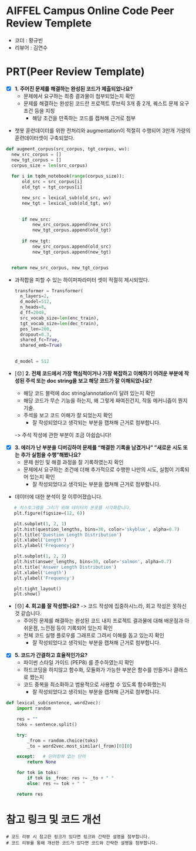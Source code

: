 # AIFFEL Campus Online Code Peer Review Templete
- 코더 : 황규빈
- 리뷰어 : 김연수


# PRT(Peer Review Template)
- [X]  **1. 주어진 문제를 해결하는 완성된 코드가 제출되었나요?**
    - 문제에서 요구하는 최종 결과물이 첨부되었는지 확인
    - 문제를 해결하는 완성된 코드란 프로젝트 루브릭 3개 중 2개, 
      퀘스트 문제 요구조건 등을 지칭
        - 해당 조건을 만족하는 코드를 캡쳐해 근거로 첨부
   
-  챗봇 훈련데이터를 위한 전처리와 augmentation이 적절히 수행되어 3만개 가량의 훈련데이터셋이 구축되었다.
  ```python
def augment_corpus(src_corpus, tgt_corpus, wv):
    new_src_corpus = []
    new_tgt_corpus = []
    corpus_size = len(src_corpus)
    
    for i in tqdm_notebook(range(corpus_size)):
        old_src = src_corpus[i]
        old_tgt = tgt_corpus[i]

        new_src = lexical_sub(old_src, wv)
        new_tgt = lexical_sub(old_tgt, wv)
        

        if new_src: 
            new_src_corpus.append(new_src)
            new_tgt_corpus.append(old_tgt)
            
        if new_tgt: 
            new_src_corpus.append(old_src)
            new_tgt_corpus.append(new_tgt)


    return new_src_corpus, new_tgt_corpus
```
- 과적합을 피할 수 있는 하이퍼파라미터 셋이 적절히 제시되었다.
  ```python
  transformer = Transformer(
    n_layers=2,
    d_model=512,
    n_heads=8,
    d_ff=2048,
    src_vocab_size=len(enc_train),
    tgt_vocab_size=len(dec_train),
    pos_len=200,
    dropout=0.3,
    shared_fc=True,
    shared_emb=True)

		
  d_model = 512
  ```
  

    
- [😞]  **2. 전체 코드에서 가장 핵심적이거나 가장 복잡하고 이해하기 어려운 부분에 작성된 
  주석 또는 doc string을 보고 해당 코드가 잘 이해되었나요?**
    - 해당 코드 블럭에 doc string/annotation이 달려 있는지 확인
    - 해당 코드가 무슨 기능을 하는지, 왜 그렇게 짜여진건지, 작동 메커니즘이 뭔지 기술.
    - 주석을 보고 코드 이해가 잘 되었는지 확인
        - 잘 작성되었다고 생각되는 부분을 캡쳐해 근거로 첨부합니다.

  -> 주석 작성에 관한 부분이 조금 아쉽습니다!
  
- [X]  **3. 에러가 난 부분을 디버깅하여 문제를 “해결한 기록을 남겼거나” 
  ”새로운 시도 또는 추가 실험을 수행”해봤나요?**
    - 문제 원인 및 해결 과정을 잘 기록하였는지 확인
    - 문제에서 요구하는 조건에 더해 추가적으로 수행한 나만의 시도, 
      실험이 기록되어 있는지 확인
        - 잘 작성되었다고 생각되는 부분을 캡쳐해 근거로 첨부합니다.
-  데이터에 대한 분석이 잘 이루어졌습니다.
 ```python
    # 히스토그램을 그리기 위해 데이터의 분포를 시각화합니다.
    plt.figure(figsize=(12, 6))

    plt.subplot(1, 2, 1)
    plt.hist(question_lengths, bins=30, color='skyblue', alpha=0.7)
    plt.title('Question Length Distribution')
    plt.xlabel('Length')
    plt.ylabel('Frequency')

    plt.subplot(1, 2, 2)
    plt.hist(answer_lengths, bins=30, color='salmon', alpha=0.7)
    plt.title('Answer Length Distribution')
    plt.xlabel('Length')
    plt.ylabel('Frequency')

    plt.tight_layout()
    plt.show()
 ```

  
- [😞]  **4. 회고를 잘 작성했나요?** -> 코드 작성에 집중하시느라, 회고 작성은 못하신 것 같습니다.
    - 주어진 문제를 해결하는 완성된 코드 내지 프로젝트 결과물에 대해
    배운점과 아쉬운점, 느낀점 등이 기록되어 있는지 확인
    - 전체 코드 실행 플로우를 그래프로 그려서 이해를 돕고 있는지 확인
        - 잘 작성되었다고 생각되는 부분을 캡쳐해 근거로 첨부합니다.
    
- [X]  **5. 코드가 간결하고 효율적인가요?**
    - 파이썬 스타일 가이드 (PEP8) 를 준수하였는지 확인
    - 하드코딩을 하지않고 함수화, 모듈화가 가능한 부분은 함수를 만들거나 클래스로 짰는지
    - 코드 중복을 최소화하고 범용적으로 사용할 수 있도록 함수화했는지
        - 잘 작성되었다고 생각되는 부분을 캡쳐해 근거로 첨부합니다.
```python
def lexical_sub(sentence, word2vec):
    import random

    res = ""
    toks = sentence.split()

    try:
        _from = random.choice(toks)
        _to = word2vec.most_similar(_from)[0][0]

    except:   # 단어장에 없는 단어
        return None

    for tok in toks:
        if tok is _from: res += _to + " "
        else: res += tok + " "

    return res
```

# 참고 링크 및 코드 개선
```
# 코드 리뷰 시 참고한 링크가 있다면 링크와 간략한 설명을 첨부합니다.
# 코드 리뷰를 통해 개선한 코드가 있다면 코드와 간략한 설명을 첨부합니다.
```
